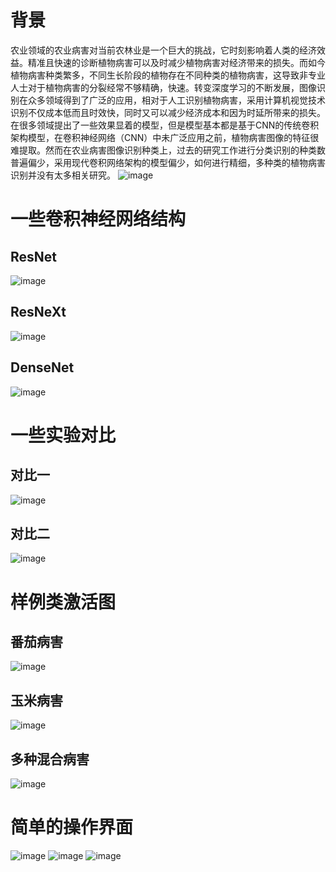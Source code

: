 # **背景**

农业领域的农业病害对当前农林业是一个巨大的挑战，它时刻影响着人类的经济效益。精准且快速的诊断植物病害可以及时减少植物病害对经济带来的损失。而如今植物病害种类繁多，不同生长阶段的植物存在不同种类的植物病害，这导致非专业人士对于植物病害的分裂经常不够精确，快速。转变深度学习的不断发展，图像识别在众多领域得到了广泛的应用，相对于人工识别植物病害，采用计算机视觉技术识别不仅成本低而且时效快，同时又可以减少经济成本和因为时延所带来的损失。
在很多领域提出了一些效果显着的模型，但是模型基本都是基于CNN的传统卷积架构模型，在卷积神经网络（CNN）中未广泛应用之前，植物病害图像的特征很难提取。然而在农业病害图像识别种类上，过去的研究工作进行分类识别的种类数普遍偏少，采用现代卷积网络架构的模型偏少，如何进行精细，多种类的植物病害识别并没有太多相关研究。
![image](https://github.com/WDLAY/Image-recognition-of-agricultural-diseases/blob/master/img/图1.jpg)
# **一些卷积神经网络结构**
## **ResNet**
![image](https://github.com/WDLAY/Image-recognition-of-agricultural-diseases/blob/master/img/resnet.png)
## **ResNeXt**
![image](https://github.com/WDLAY/Image-recognition-of-agricultural-diseases/blob/master/img/ResNeXt.png)
## **DenseNet**
![image](https://github.com/WDLAY/Image-recognition-of-agricultural-diseases/blob/master/img/DenseNet.bmp)
# **一些实验对比**
## **对比一**
![image](https://github.com/WDLAY/Image-recognition-of-agricultural-diseases/blob/master/img/acc.png)
## **对比二**
![image](https://github.com/WDLAY/Image-recognition-of-agricultural-diseases/blob/master/img/acc2.png)
# **样例类激活图**
## **番茄病害**
![image](https://github.com/WDLAY/Image-recognition-of-agricultural-diseases/blob/master/img/热力图.png)
## **玉米病害**
![image](https://github.com/WDLAY/Image-recognition-of-agricultural-diseases/blob/master/img/图片6.png)
## **多种混合病害**
![image](https://github.com/WDLAY/Image-recognition-of-agricultural-diseases/blob/master/img/图5.png)
# **简单的操作界面**
![image](https://github.com/WDLAY/Image-recognition-of-agricultural-diseases/blob/master/img/1.png)
![image](https://github.com/WDLAY/Image-recognition-of-agricultural-diseases/blob/master/img/10.png)
![image](https://github.com/WDLAY/Image-recognition-of-agricultural-diseases/blob/master/img/12.png)
